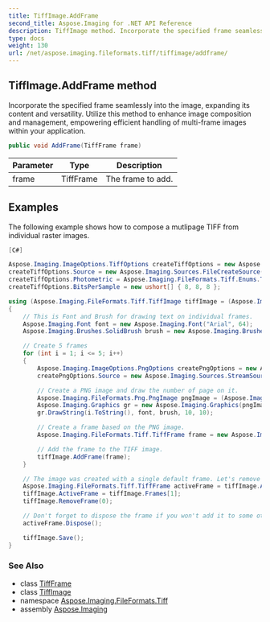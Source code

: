 ```yaml
---
title: TiffImage.AddFrame
second_title: Aspose.Imaging for .NET API Reference
description: TiffImage method. Incorporate the specified frame seamlessly into the image expanding its content and versatility. Utilize this method to enhance image composition and management empowering efficient handling of multiframe images within your application
type: docs
weight: 130
url: /net/aspose.imaging.fileformats.tiff/tiffimage/addframe/
---
```

## TiffImage.AddFrame method

Incorporate the specified frame seamlessly into the image, expanding its content and versatility. Utilize this method to enhance image composition and management, empowering efficient handling of multi-frame images within your application.

```csharp
public void AddFrame(TiffFrame frame)
```

| Parameter | Type | Description |
| --- | --- | --- |
| frame | TiffFrame | The frame to add. |

## Examples

The following example shows how to compose a mutlipage TIFF from individual raster images.

```csharp
[C#]

Aspose.Imaging.ImageOptions.TiffOptions createTiffOptions = new Aspose.Imaging.ImageOptions.TiffOptions(Aspose.Imaging.FileFormats.Tiff.Enums.TiffExpectedFormat.Default);
createTiffOptions.Source = new Aspose.Imaging.Sources.FileCreateSource("c:\\temp\\multipage.tif", false);
createTiffOptions.Photometric = Aspose.Imaging.FileFormats.Tiff.Enums.TiffPhotometrics.Rgb;
createTiffOptions.BitsPerSample = new ushort[] { 8, 8, 8 };

using (Aspose.Imaging.FileFormats.Tiff.TiffImage tiffImage = (Aspose.Imaging.FileFormats.Tiff.TiffImage)Image.Create(createTiffOptions, 100, 100))
{
    // This is Font and Brush for drawing text on individual frames.
    Aspose.Imaging.Font font = new Aspose.Imaging.Font("Arial", 64);
    Aspose.Imaging.Brushes.SolidBrush brush = new Aspose.Imaging.Brushes.SolidBrush(Aspose.Imaging.Color.White);

    // Create 5 frames
    for (int i = 1; i <= 5; i++)
    {
        Aspose.Imaging.ImageOptions.PngOptions createPngOptions = new Aspose.Imaging.ImageOptions.PngOptions();
        createPngOptions.Source = new Aspose.Imaging.Sources.StreamSource(new System.IO.MemoryStream());

        // Create a PNG image and draw the number of page on it.
        Aspose.Imaging.FileFormats.Png.PngImage pngImage = (Aspose.Imaging.FileFormats.Png.PngImage)Image.Create(createPngOptions, 100, 100);
        Aspose.Imaging.Graphics gr = new Aspose.Imaging.Graphics(pngImage);
        gr.DrawString(i.ToString(), font, brush, 10, 10);

        // Create a frame based on the PNG image.
        Aspose.Imaging.FileFormats.Tiff.TiffFrame frame = new Aspose.Imaging.FileFormats.Tiff.TiffFrame(pngImage);

        // Add the frame to the TIFF image.
        tiffImage.AddFrame(frame);
    }

    // The image was created with a single default frame. Let's remove it.
    Aspose.Imaging.FileFormats.Tiff.TiffFrame activeFrame = tiffImage.ActiveFrame;
    tiffImage.ActiveFrame = tiffImage.Frames[1];
    tiffImage.RemoveFrame(0);

    // Don't forget to dispose the frame if you won't add it to some other TiffImage
    activeFrame.Dispose();

    tiffImage.Save();
}
```

### See Also

* class [TiffFrame](../../tiffframe/)
* class [TiffImage](../)
* namespace [Aspose.Imaging.FileFormats.Tiff](../../tiffimage/)
* assembly [Aspose.Imaging](../../../)


